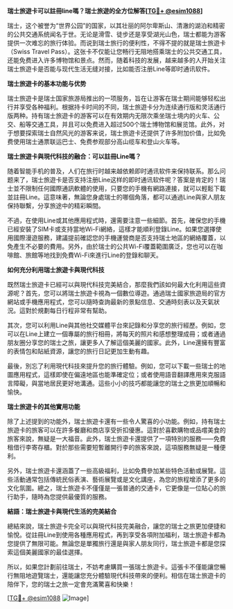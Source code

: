 **瑞士旅遊卡可以註冊line嗎？瑞士旅遊的全方位解答[[TG💪+ @esim1088](https://t.me/s/esim1088)]**

瑞士，这个被誉为“世界公园”的国家，以其壮丽的阿尔卑斯山、清澈的湖泊和精密的公共交通系统闻名于世。无论是滑雪、徒步还是享受湖光山色，瑞士都能为游客提供一次难忘的旅行体验。而说到瑞士旅行的便利性，不得不提的就是瑞士旅遊卡（Swiss Travel Pass）。这张卡不仅能让您畅行无阻地搭乘瑞士的公共交通工具，还能免费进入许多博物馆和景点。然而，随着科技的发展，越来越多的人开始关注瑞士旅遊卡是否能与现代生活无缝对接，比如能否注册Line等即时通讯软件。

**瑞士旅遊卡的基本功能与优势**

瑞士旅遊卡是瑞士国家旅游局推出的一项服务，旨在让游客在瑞士期间能够轻松出行并享受各种福利。根据持卡时间的不同，瑞士旅遊卡分为连续通行版和灵活通行版两种。持有瑞士旅遊卡的游客可以在有效期内无限次乘坐瑞士境内的火车、公交、船等交通工具，并且可以免费进入超过500个瑞士博物馆和展览馆。此外，对于想要探索瑞士自然风光的游客来说，瑞士旅遊卡还提供了许多附加价值，比如免费使用瑞士通票联运巴士、免费参观部分高山缆车和登山火车等。

**瑞士旅遊卡與現代科技的融合：可以註冊Line嗎？**

随着智能手机的普及，人们在旅行时越来越依赖即时通讯软件来保持联系。那么问题来了，瑞士旅遊卡是否支持注册Line这样的即时通讯软件呢？答案是肯定的！瑞士並不限制任何國際通訊軟體的使用，只要您的手機有網路連接，就可以輕鬆下載並註冊Line。這意味著，無論您身處瑞士的哪個角落，都可以通過Line與家人朋友保持聯繫，分享旅途中的精彩瞬間。

不過，在使用Line或其他應用程式時，還需要注意一些細節。首先，確保您的手機已經安裝了SIM卡或支持當地Wi-Fi網絡，這樣才能順利登錄Line。如果您選擇使用國際漫遊服務，建議提前確認您的手機運營商是否支持瑞士地區的網絡覆蓋，以免產生不必要的費用。另外，由於瑞士的公共Wi-Fi覆蓋範圍廣泛，您也可以在咖啡館、旅館等地找到免費Wi-Fi來進行Line的登錄和聊天。

**如何充分利用瑞士旅遊卡與現代科技**

既然瑞士旅遊卡已經可以與現代科技完美結合，那麼我們該如何最大化利用這些資源呢？首先，您可以將瑞士旅遊卡視為一個數位導遊。通過瑞士國家旅遊局的官方網站或手機應用程式，您可以隨時查詢最新的景點信息、交通時刻表以及天氣狀況。這對於規劃每日行程非常有幫助。

其次，您可以利用Line與其他社交媒體平台來記錄和分享您的旅行經歷。例如，您可以在Line上建立一個專屬的旅行相冊，將每天的照片和感想整理成冊；或者通過朋友圈分享您的瑞士之旅，讓更多人了解這個美麗的國家。此外，Line還擁有豐富的表情包和貼紙資源，讓您的旅行日記更加生動有趣。

最後，別忘了利用現代科技來提升您的旅行體驗。例如，您可以下載一些瑞士的地圖應用程式，這樣即使在偏遠地區也能準確定位；或者使用語音翻譯應用來克服語言障礙，與當地居民更好地溝通。這些小小的技巧都能讓您的瑞士之旅更加順暢和愉快。

**瑞士旅遊卡的其他實用功能**

除了上述提到的功能外，瑞士旅遊卡還有一些令人驚喜的小功能。例如，持有瑞士旅遊卡的旅客可以在許多餐廳和商店享受折扣優惠。這對於喜歡購物或品嚐美食的旅客來說，無疑是一大福音。此外，瑞士旅遊卡還提供了一項特別的服務——免費租借行李寄存櫃。對於那些需要短暫離開行李的旅客來說，這項服務無疑是一種便利。

另外，瑞士旅遊卡還涵蓋了一些高級福利，比如免費參加某些特色活動或展覽。這些活動通常包括傳統民俗表演、藝術展覽或是文化講座，為您的旅程增添了更多的文化氛圍。總之，瑞士旅遊卡不僅僅是一張普通的交通卡，它更像是一位貼心的旅行助手，隨時為您提供最優質的服務。

**結語：瑞士旅遊卡與現代生活的完美結合**

總結來說，瑞士旅遊卡完全可以與現代科技完美融合，讓您的瑞士之旅更加便捷和愉悅。從註冊Line到使用各種應用程式，再到享受各項附加福利，瑞士旅遊卡都為您提供了無限可能。無論您是單獨旅行還是與家人朋友同行，瑞士旅遊卡都是您探索這個美麗國家的最佳選擇。

所以，如果您計劃前往瑞士，不妨考慮購買一張瑞士旅遊卡。這張卡不僅能讓您暢行無阻地遊覽瑞士，還能讓您充分體驗現代科技帶來的便利。相信在瑞士旅遊卡的陪伴下，您的瑞士之旅一定會充滿驚喜和快樂！

[[TG💪+ @esim1088](https://t.me/s/esim1088) ![Image](https://i.postimg.cc/4NQfJmqS/Snipaste-2025-05-13-00-14-12.png)]